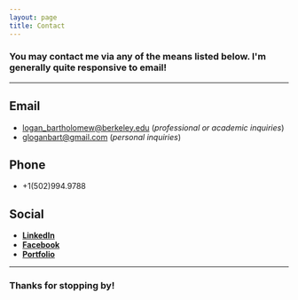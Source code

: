 ```yaml
---
layout: page
title: Contact
---
```

### You may contact me via any of the means listed below. I'm generally quite responsive to email!
---
## Email

* logan_bartholomew@berkeley.edu (*professional or academic inquiries*)
* gloganbart@gmail.com (*personal inquiries*)

## Phone

* +1(502)994.9788

## Social
* [**LinkedIn**](https://www.linkedin.com/in/logan-bartholomew-343909158/)
* [**Facebook**](https://www.facebook.com/gloganbart/)
* [**Portfolio**](https://loganbartholomew.carbonmade.com/)

---

### Thanks for stopping by!
